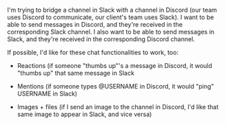 I'm trying to bridge a channel in Slack with a channel in Discord (our team uses Discord to communicate, our client's team uses Slack). I want to be able to send messages in Discord, and they're received in the corresponding Slack channel. I also want to be able to send messages in Slack, and they're received in the corresponding Discord channel.

If possible, I'd like for these chat functionalities to work, too:

- Reactions (if someone "thumbs up"'s a message in Discord, it would "thumbs up" that same message in Slack

- Mentions (if someone types @USERNAME in Discord, it would "ping" USERNAME in Slack)

- Images + files (if I send an image to the channel in Discord, I'd like that same image to appear in Slack, and vice versa)